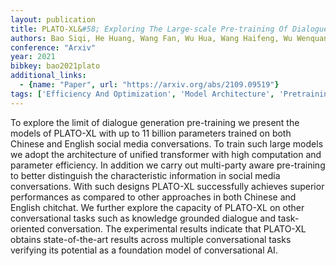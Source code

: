 ```yaml
---
layout: publication
title: PLATO-XL&#58; Exploring The Large-scale Pre-training Of Dialogue Generation
authors: Bao Siqi, He Huang, Wang Fan, Wu Hua, Wang Haifeng, Wu Wenquan, Wu Zhihua, Guo Zhen, Lu Hua, Huang Xinxian, Tian Xin, Xu Xinchao, Lin Yingzhan, Niu Zheng-yu
conference: "Arxiv"
year: 2021
bibkey: bao2021plato
additional_links:
  - {name: "Paper", url: "https://arxiv.org/abs/2109.09519"}
tags: ['Efficiency And Optimization', 'Model Architecture', 'Pretraining Methods', 'Training Techniques', 'Transformer']
---
```

To explore the limit of dialogue generation pre-training we present the models of PLATO-XL with up to 11 billion parameters trained on both Chinese and English social media conversations. To train such large models we adopt the architecture of unified transformer with high computation and parameter efficiency. In addition we carry out multi-party aware pre-training to better distinguish the characteristic information in social media conversations. With such designs PLATO-XL successfully achieves superior performances as compared to other approaches in both Chinese and English chitchat. We further explore the capacity of PLATO-XL on other conversational tasks such as knowledge grounded dialogue and task-oriented conversation. The experimental results indicate that PLATO-XL obtains state-of-the-art results across multiple conversational tasks verifying its potential as a foundation model of conversational AI.
